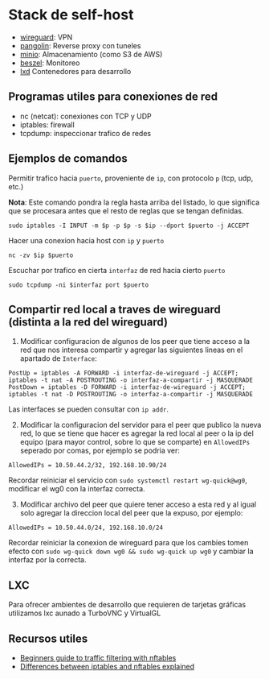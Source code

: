 # Stack de self-host

- [wireguard](https://www.wireguard.com/): VPN
- [pangolin](https://github.com/fosrl/pangolin): Reverse proxy con tuneles
- [minio](https://github.com/minio/minio): Almacenamiento (como S3 de AWS)
- [beszel](https://beszel.dev/): Monitoreo
- [lxd](https://lxd.canonical) Contenedores para desarrollo 

## Programas utiles para conexiones de red

- nc (netcat): conexiones con TCP y UDP
- iptables: firewall
- tcpdump: inspeccionar trafico de redes

## Ejemplos de comandos

Permitir trafico hacia `puerto`, proveniente  de `ip`, con protocolo `p` (tcp, udp, etc.)

**Nota**: Este comando pondra la regla hasta arriba del listado, lo que significa que se procesara antes
que el resto de reglas que se tengan definidas.

```
sudo iptables -I INPUT -m $p -p $p -s $ip --dport $puerto -j ACCEPT
```

Hacer una conexion hacia host con `ip` y `puerto`
```
nc -zv $ip $puerto
```

Escuchar por trafico en cierta `interfaz` de red hacia cierto `puerto`

```
sudo tcpdump -ni $interfaz port $puerto
```

## Compartir red local a traves de wireguard (distinta a la red del wireguard)

1. Modificar configuracion de algunos de los peer que tiene acceso a la red que nos interesa compartir
y agregar las siguientes lineas en el apartado de `Interface`:

```
PostUp = iptables -A FORWARD -i interfaz-de-wireguard -j ACCEPT; iptables -t nat -A POSTROUTING -o interfaz-a-compartir -j MASQUERADE
PostDown = iptables -D FORWARD -i interfaz-de-wireguard -j ACCEPT; iptables -t nat -D POSTROUTING -o interfaz-a-compartir -j MASQUERADE
```

Las interfaces se pueden consultar con `ip addr`.

2. Modificar la configuracion del servidor para el peer que publico la nueva red, lo que se tiene que hacer
es agregar la red local al peer o la ip del equipo (para mayor control, sobre lo que se comparte) en
`AllowedIPs` seperado por comas, por ejemplo se podria ver:

```
AllowedIPs = 10.50.44.2/32, 192.168.10.90/24
```

Recordar reiniciar el servicio con `sudo systemctl restart wg-quick@wg0`, modificar el wg0 con la interfaz
correcta.

3. Modificar archivo del peer que quiere tener acceso a esta red y al igual solo agregar la direccion
local del peer que la expuso, por ejemplo:

```
AllowedIPs = 10.50.44.0/24, 192.168.10.0/24
```

Recordar reiniciar la conexion de wireguard para que los cambies tomen efecto con
`sudo wg-quick down wg0 && sudo wg-quick up wg0` y cambiar la interfaz por la correcta.

## LXC

Para ofrecer ambientes de desarrollo que requieren de tarjetas gráficas utilizamos lxc aunado a TurboVNC y VirtualGL

## Recursos utiles

- [Beginners guide to traffic filtering with nftables](https://linux-audit.com/networking/nftables/nftables-beginners-guide-to-traffic-filtering/)
- [Differences between iptables and nftables explained](https://linux-audit.com/networking/nftables/differences-between-iptables-and-nftables-explained/)
